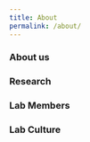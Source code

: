```yaml
---
title: About
permalink: /about/
---
```


### About us

### Research

### Lab Members

### Lab Culture


